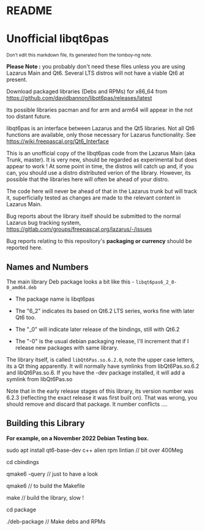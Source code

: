 README
===========



**Unofficial libqt6pas**
========


<sub>Don't edit this markdown file, its generated from the tomboy-ng note.</sub>



**Please Note :** you probably don't need these files unless you are using Lazarus Main and Qt6. Several LTS distros will not have a viable Qt6 at present.





Download packaged libraries (Debs and RPMs) for x86_64 from https://github.com/davidbannon/libqt6pas/releases/latest



Its possible libraries pacman and for arm and arm64 will appear in the not too distant future.



libqt6pas is an interface between Lazarus and the Qt5 libraries.  Not all Qt6 functions are available, only those necessary for Lazarus functionality. See https://wiki.freepascal.org/Qt6_Interface



This is an unofficial copy of the libqt6pas code from the Lazarus Main (aka Trunk, master). It is very new, should be regarded as experimental but does appear to work ! At some point in time, the distros will catch up and, if you can, you should use a distro distributed verion of the library. However, its possible that the libraries here will often be ahead of your distro.



The code here will never be ahead of that in the Lazarus trunk but will track it, superficially tested as changes are made to the relevant content in Lazarus Main.



Bug reports about the library itself should be submitted to the normal Lazarus bug tracking system, https://gitlab.com/groups/freepascal.org/lazarus/-/issues



Bug reports relating to this repository's **packaging or currency** should be reported here.



**Names and Numbers**
--------


The main library Deb package looks a bit like this - `libqt6pas6_2_0-0_amd64.deb`

* The package name is   libqt6pas

* The "6_2" indicates its based on Qt6.2 LTS series, works fine with later Qt6 too.

* The "_0" will indicate later release of the bindings, still with Qt6.2

* The "-0" is the usual debian packaging release, I'll increment that if I release new packages with same library.



The library itself, is called `libQt6Pas.so.6.2.0`, note the upper case letters, its a Qt thing apparently. It will normally have symlinks from libQt6Pas.so.6.2 and  libQt6Pas.so.6. If you have the -dev package installed, it will add a symlink from libQt6Pas.so



Note that in the early release stages of this library, its version number was 6.2.3 (reflecting the exact release it was first built on). That was wrong, you should remove and discard that package. It number conflicts ....



**Building this Library**
--------
**For example, on a November 2022 Debian Testing box.**

sudo apt install qt6-base-dev c++ alien rpm lintian  // bit over 400Meg

cd cbindings

qmake6 -query   // just to have a look

qmake6   // to build the Makefile

make     // build the library, slow !

cd package

./deb-package   // Make debs and RPMs







